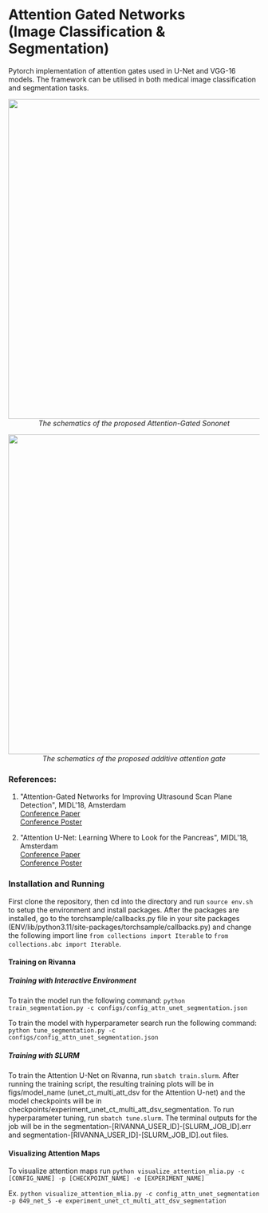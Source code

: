 # Attention Gated Networks <br /> (Image Classification & Segmentation)

Pytorch implementation of attention gates used in U-Net and VGG-16 models. The framework can be utilised in both medical image classification and segmentation tasks. 

<p align="center">
    <img src="figures/figure1.png" width="640"> <br />
    <em> The schematics of the proposed Attention-Gated Sononet</em>
</p>

<p align="center">
    <img src="figures/figure2.jpg" width="640"> <br />
    <em> The schematics of the proposed additive attention gate</em>
</p>

### References:

1) "Attention-Gated Networks for Improving Ultrasound Scan Plane Detection", MIDL'18, Amsterdam <br />
[Conference Paper](https://openreview.net/pdf?id=BJtn7-3sM) <br />
[Conference Poster](https://www.doc.ic.ac.uk/~oo2113/posters/MIDL2018_poster_Jo.pdf)

2) "Attention U-Net: Learning Where to Look for the Pancreas", MIDL'18, Amsterdam <br />
[Conference Paper](https://openreview.net/pdf?id=Skft7cijM) <br />
[Conference Poster](https://www.doc.ic.ac.uk/~oo2113/posters/MIDL2018_poster.pdf)

### Installation and Running
<!-- pip install -r requirements.txt -->
<!-- pip install -e . -->

First clone the repository, then cd into the directory and run `source env.sh` to setup the environment and install packages. After the packages are installed, go to the torchsample/callbacks.py file in your site packages (ENV/lib/python3.11/site-packages/torchsample/callbacks.py) and change the following import line `from collections import Iterable` to `from collections.abc import Iterable`.

#### Training on Rivanna
##### Training with Interactive Environment
To train the model run the following command: `python train_segmentation.py -c configs/config_attn_unet_segmentation.json`

To train the model with hyperparameter search run the following command: `python tune_segmentation.py -c configs/config_attn_unet_segmentation.json`

##### Training with SLURM
 To train the Attention U-Net on Rivanna, run `sbatch train.slurm`.  After running the training script, the resulting training plots will be in figs/model\_name (unet\_ct\_multi\_att\_dsv for the Attention U-net) and the model checkpoints will be in checkpoints/experiment\_unet\_ct\_multi\_att\_dsv\_segmentation. To run hyperparameter tuning, run `sbatch tune.slurm`. The terminal outputs for the job will be in the segmentation-[RIVANNA_USER_ID]-[SLURM_JOB_ID].err and segmentation-[RIVANNA_USER_ID]-[SLURM_JOB_ID].out files.

 #### Visualizing Attention Maps
 To visualize attention maps run `python visualize_attention_mlia.py -c [CONFIG_NAME] -p [CHECKPOINT_NAME] -e [EXPERIMENT_NAME]`
 
 Ex. `python visualize_attention_mlia.py -c config_attn_unet_segmentation -p 049_net_S -e experiment_unet_ct_multi_att_dsv_segmentation`

<!-- 
After the packages are installed, go to the torchsample/callbacks.py file in your site packages and change the following import line
from collections import Iterable
to
from collections.abc import Iterable
-->

